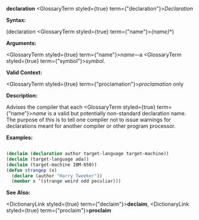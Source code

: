 **declaration** <GlossaryTerm styled={true} term={"declaration"}><i>Declaration</i></GlossaryTerm> 



**Syntax:** 



(declaration <GlossaryTerm styled={true} term={"name"}><i>\{name\}</i></GlossaryTerm>\*) 



**Arguments:** 



<GlossaryTerm styled={true} term={"name"}><i>name</i></GlossaryTerm>—a <GlossaryTerm styled={true} term={"symbol"}><i>symbol</i></GlossaryTerm>. 



**Valid Context:** 



<GlossaryTerm styled={true} term={"proclamation"}><i>proclamation</i></GlossaryTerm> only 



**Description:** 



Advises the compiler that each <GlossaryTerm styled={true} term={"name"}><i>name</i></GlossaryTerm> is a valid but potentially non-standard declaration name. The purpose of this is to tell one compiler not to issue warnings for declarations meant for another compiler or other program processor. 



**Examples:**
```lisp

(declaim (declaration author target-language target-machine)) 
(declaim (target-language ada)) 
(declaim (target-machine IBM-650)) 
(defun strangep (x) 
  (declare (author "Harry Tweeker")) 
  (member x ’(strange weird odd peculiar))) 

```
**See Also:** 



<DictionaryLink styled={true} term={"declaim"}><b>declaim</b></DictionaryLink>, <DictionaryLink styled={true} term={"proclaim"}><b>proclaim</b></DictionaryLink> 



